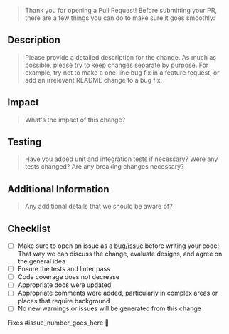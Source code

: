 > Thank you for opening a Pull Request! Before submitting your PR, there are a few things you can do to make sure it goes smoothly:

## Description

> Please provide a detailed description for the change.
> As much as possible, please try to keep changes separate by purpose. For example, try not to make a one-line bug fix in a feature request, or add an irrelevant README change to a bug fix.

## Impact

> What's the impact of this change?

## Testing

> Have you added unit and integration tests if necessary?
> Were any tests changed? Are any breaking changes necessary?

## Additional Information

> Any additional details that we should be aware of?

## Checklist

- [ ] Make sure to open an issue as a [bug/issue](https://github.com/googleapis/nodejs-precise-date/issues/new/choose) before writing your code! That way we can discuss the change, evaluate designs, and agree on the general idea
- [ ] Ensure the tests and linter pass
- [ ] Code coverage does not decrease
- [ ] Appropriate docs were updated
- [ ] Appropriate comments were added, particularly in complex areas or places that require background
- [ ] No new warnings or issues will be generated from this change

Fixes #issue_number_goes_here 🦕
